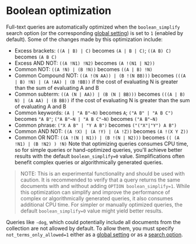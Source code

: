 # Boolean optimization
Full-text queries are automatically optimized when the `boolean_simplify` search option (or the corresponding [global setting](../../Server_settings/Searchd.md#boolean_simplify)) is set to `1` (enabled by default). Some of the changes made by this optimization include:

* Excess brackets: `((A | B) | C)` becomes `(A | B | C)`; `((A B) C)` becomes `(A B C)`
* Excess AND NOT: `((A !N1) !N2)` becomes `(A !(N1 | N2))`
* Common NOT: `((A !N) | (B !N))` becomes `((A | B) !N)`
* Common Compound NOT: `((A !(N AA)) | (B !(N BB)))` becomes `(((A | B) !N) | (A !AA) | (B !BB))` if the cost of evaluating N is greater than the sum of evaluating A and B
* Common subterm: `((A (N | AA)) | (B (N | BB)))` becomes `(((A | B) N) | (A AA) | (B BB))` if the cost of evaluating N is greater than the sum of evaluating A and B
* Common keywords: `(A | "A B"~N)` becomes `A`; `("A B" | "A B C")` becomes `"A B"`; `("A B"~N | "A B C"~N)` becomes `("A B"~N)`
* Common phrase: `("X A B" | "Y A B")` becomes `("("X"|"Y") A B")`
* Common AND NOT: `((A !X) | (A !Y) | (A !Z))` becomes `(A !(X Y Z))`
* Common OR NOT: `((A !(N | N1)) | (B !(N | N2)))` becomes `(( (A !N1) | (B !N2) ) !N)`
Note that optimizing queries consumes CPU time, so for simple queries or hand-optimized queries, you'll achieve better results with the default `boolean_simplify=0` value. Simplifications often benefit complex queries or algorithmically generated queries.

> NOTE: This is an experimental functionality and should be used with caution. It is recommended to verify that a query returns the same documents with and without adding `OPTION boolean_simplify=1`. While this optimization can simplify and improve the performance of complex or algorithmically generated queries, it also consumes additional CPU time. For simpler or manually optimized queries, the default `boolean_simplify=0` value might yield better results.

Queries like `-dog`, which could potentially include all documents from the collection are not allowed by default. To allow them, you must specify `not_terms_only_allowed=1` either as a [global setting](../../Server_settings/Searchd.md#not_terms_only_allowed) or as a [search option](../../Server_settings/Searchd.md#not_terms_only_allowed).

<!-- proofread -->

